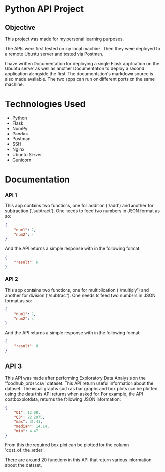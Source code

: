 # Python API Project

## Objective

This project was made for my personal learning purposes.

The APIs were first tested on my local machine. Then they were deployed to a remote Ubuntu server and tested via Postman.

I have written Documentation for deploying a single Flask application on the Ubuntu server as well as another Documentation to deploy a second application alongside the first. The documentation's markdown source is also made available. The two apps can run on different ports on the same machine.

# Technologies Used

- Python
- Flask
- NumPy
- Pandas
- Postman
- SSH
- Nginx
- Ubuntu Server
- Gunicorn

# Documentation

### API 1

This app contains two functions, one for addition ('/add') and another for subtraction ('/subtract'). One needs to feed two numbers in JSON format as so:
``` JSON
{
    "num1": 2,
    "num2": 4
}
```
And the API returns a simple response with in the following format:
``` JSON
{
    "result": 6
}
```
### API 2
This app contains two functions, one for multiplication ('/multiply') and another for division ('/subtract'). One needs to feed two numbers in JSON format as so:
``` JSON
{
    "num1": 2,
    "num2": 4
}
```
And the API returns a simple response with in the following format:
``` JSON
{
    "result": 8
}
```

## API 3
This API was made after performing Exploratory Data Analysis on the 'foodhub_order.csv' dataset. This API return useful information about the dataset. The usual graphs such as bar graphs and box plots can be plotted using the data this API returns when asked for.
For example, the API costboxplotdata, returns the following JSON information:
``` JSON
{
    "Q1": 12.08,
    "Q3": 22.2975,
    "max": 35.41,
    "median": 14.14,
    "min": 4.47
}
```
From this the required box plot can be plotted for the column 'cost_of_the_order'.

There are around 20 functions in this API that return various information about the dataset.